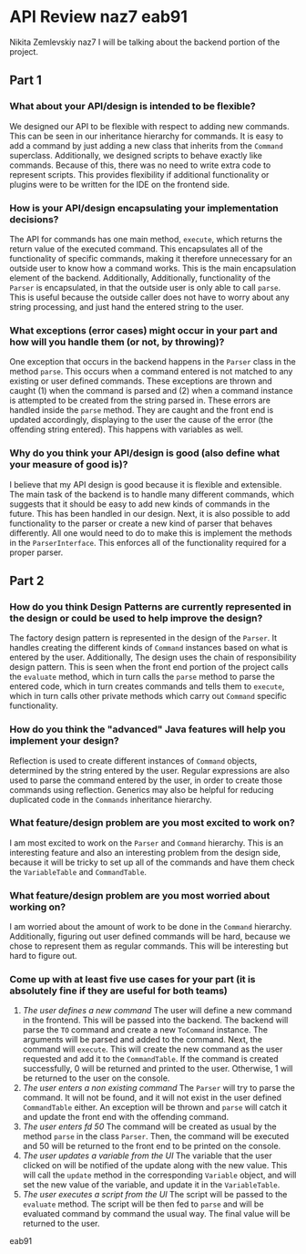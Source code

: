 API Review naz7 eab91
=====
Nikita Zemlevskiy naz7 
I will be talking about the backend portion of the project. 

## Part 1

### What about your API/design is intended to be flexible?
We designed our API to be flexible with respect to adding new commands. This can be seen in our inheritance hierarchy for commands. It is easy to add a command by just adding a new class that inherits from the `Command` superclass.  Additionally, we designed scripts to behave exactly like commands. Because of this, there was no need to write extra code to represent scripts. This provides flexibility if additional functionality or plugins were to be written for the IDE on the frontend side. 

### How is your API/design encapsulating your implementation decisions?
The API for commands has one main method, `execute`, which returns the return value of the executed command. This encapsulates all of the functionality of specific commands, making it therefore unnecessary for an outside user to know how a command works. This is the main encapsulation element of the backend. Additionally, Additionally, functionality of the `Parser` is encapsulated, in that the outside user is only able to call `parse`. This is useful because the outside caller does not have to worry about any string processing, and just hand the entered string to the user.

### What exceptions (error cases) might occur in your part and how will you handle them (or not, by throwing)?
One exception that occurs in the backend happens in the `Parser` class in the method `parse`. This occurs when a command entered is not matched to any existing or user defined commands. These exceptions are thrown and caught (1) when the command is parsed and (2) when a command instance is attempted to be created from the string parsed in. These errors are handled inside the `parse` method. They are caught and the front end is updated accordingly, displaying to the user the cause of the error (the offending string entered). This happens with variables as well. 

### Why do you think your API/design is good (also define what your measure of good is)?
I believe that my API design is good because it is flexible and extensible. The main task of the backend is to handle many different commands, which suggests that it should be easy to add new kinds of commands in the future. This has been handled in our design. Next, it is also possible to add functionality to the parser or create a new kind of parser that behaves differently. All one would need to do to make this is implement the methods in the `ParserInterface`. This enforces all of the functionality required for a proper parser. 

## Part 2
### How do you think Design Patterns are currently represented in the design or could be used to help improve the design?
The factory design pattern is represented in the design of the `Parser`. It handles creating the different kinds of `Command` instances based on what is entered by the user. Additionally, The design uses the chain of responsibility design pattern. This is seen when the front end portion of the project calls the `evaluate` method, which in turn calls the `parse` method to parse the entered code, which in turn creates commands and tells them to `execute`, which in turn calls other private methods which carry out `Command` specific functionality. 
### How do you think the "advanced" Java features will help you implement your design?
Reflection is used to create different instances of `Command` objects, determined by the string entered by the user. Regular expressions are also used to parse the command entered by the user, in order to create those commands using reflection. Generics may also be helpful for reducing duplicated code in the `Commands` inheritance hierarchy.
### What feature/design problem are you most excited to work on?
I am most excited to work on the `Parser` and `Command` hierarchy. This is an interesting feature and also an interesting problem from the design side, because it will be tricky to set up all of the commands and have them check the `VariableTable` and `CommandTable`. 
### What feature/design problem are you most worried about working on?
I am worried about the amount of work to be done in the `Command` hierarchy. Additionally, figuring out user defined commands will be hard, because we chose to represent them as regular commands. This will be interesting but hard to figure out. 
### Come up with at least five use cases for your part (it is absolutely fine if they are useful for both teams)
1. *The user defines a new command* The user will define a new command in the frontend. This will be passed into the backend. The backend will parse the `TO` command and create a new `ToCommand` instance. The arguments will be parsed and added to the command. Next, the command will `execute`. This will create the new command as the user requested and add it to the `CommandTable`. If the command is created successfully, 0 will be returned and printed to the user. Otherwise, 1 will be returned to the user on the console. 
2. *The user enters a non existing command* The `Parser` will try to parse the command. It will not be found, and it will not exist in the user defined `CommandTable` either. An exception will be thrown and `parse` will catch it and update the front end with the offending command.
3. *The user enters fd 50* The command will be created as usual by the method `parse` in the class `Parser`. Then, the command will be executed and 50 will be returned to the front end to be printed on the console. 
4. *The user updates a variable from the UI* The variable that the user clicked on will be notified of the update along with the new value. This will call the `update` method in the corresponding `Variable` object, and will set the new value of the variable, and update it in the `VariableTable`.
5. *The user executes a script from the UI* The script will be passed to the `evaluate` method. The script will be then fed to `parse` and will be evaluated command by command the usual way. The final value will be returned to the user. 

eab91